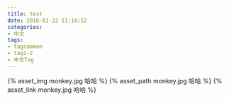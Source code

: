 ```yaml
---
title: test
date: 2016-01-22 11:14:12
categories:
- 中文
tags:
- tagcommon
- tag1-2
- 中文Tag
---
```

{% asset_img monkey.jpg  哈哈 %}
{% asset_path monkey.jpg  哈哈 %}
{% asset_link monkey.jpg  哈哈 %}
